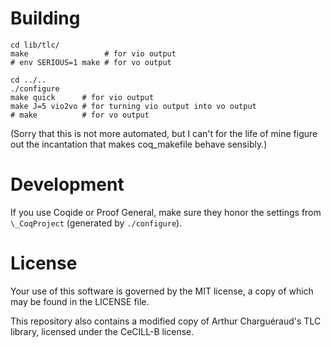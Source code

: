 # Building

```
cd lib/tlc/
make                 # for vio output
# env SERIOUS=1 make # for vo output

cd ../..
./configure
make quick      # for vio output
make J=5 vio2vo # for turning vio output into vo output
# make          # for vo output
```

(Sorry that this is not more automated, but I can't for the life of mine
figure out the incantation that makes coq\_makefile behave sensibly.)


# Development

If you use Coqide or Proof General, make sure they honor the settings from
`\_CoqProject` (generated by `./configure`).

# License

Your use of this software is governed by the MIT license, a copy of which may
be found in the LICENSE file.

This repository also contains a modified copy of Arthur Charguéraud's TLC
library, licensed under the CeCILL-B license.
